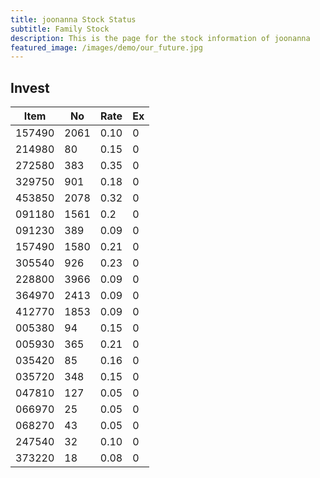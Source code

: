 ```yaml
---
title: joonanna Stock Status
subtitle: Family Stock 
description: This is the page for the stock information of joonanna
featured_image: /images/demo/our_future.jpg
---
```


## Invest

|  Item  | No | Rate | Ex   |
|--------|----|------|------|
| 157490 |2061| 0.10 |    0 | 
| 214980 | 80 | 0.15 |    0 |
| 272580 | 383| 0.35 |    0 |
| 329750 | 901| 0.18 |    0 |
| 453850 |2078| 0.32 |    0 |
| 091180 |1561| 0.2  |    0 |
| 091230 | 389| 0.09 |    0 | 
| 157490 |1580| 0.21 |    0 | 
| 305540 | 926| 0.23 |    0 | 
| 228800 |3966| 0.09 |    0 |  
| 364970 |2413| 0.09 |    0 |  
| 412770 |1853| 0.09 |    0 | 
| 005380 | 94 | 0.15 |    0 | 
| 005930 | 365| 0.21 |    0 | 
| 035420 | 85 | 0.16 |    0 | 
| 035720 | 348| 0.15 |    0 | 
| 047810 | 127| 0.05 |    0 | 
| 066970 | 25 | 0.05 |    0 | 
| 068270 | 43 | 0.05 |    0 | 
| 247540 | 32 | 0.10 |    0 | 
| 373220 | 18 | 0.08 |    0 | 

